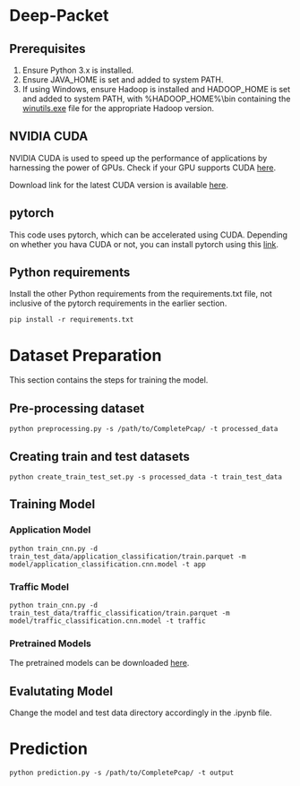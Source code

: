 ﻿# Deep-Packet




## Prerequisites

1. Ensure Python 3.x is installed.
2. Ensure JAVA_HOME is set and added to system PATH.
3. If using Windows, ensure Hadoop is installed and HADOOP_HOME is set and added to system PATH, with %HADOOP_HOME%\bin containing the [winutils.exe](https://github.com/kontext-tech/winutils) file for the appropriate Hadoop version.

## NVIDIA CUDA

NVIDIA CUDA is used to speed up the performance of applications by harnessing the power of GPUs. Check if your GPU supports CUDA [here](https://developer.nvidia.com/cuda-gpus).

Download link for the latest CUDA version is available [here](https://developer.nvidia.com/cuda-downloads).

## pytorch

This code uses pytorch, which can be accelerated using CUDA. Depending on whether you hava CUDA or not, you can install pytorch using this [link](https://pytorch.org/get-started/locally/).

## Python requirements

Install the other Python requirements from the requirements.txt file, not inclusive of the pytorch requirements in the earlier section.

    pip install -r requirements.txt


# Dataset Preparation

This section contains the steps for training the model.

## Pre-processing dataset

    python preprocessing.py -s /path/to/CompletePcap/ -t processed_data

## Creating train and test datasets

    python create_train_test_set.py -s processed_data -t train_test_data

## Training Model
### Application Model
    python train_cnn.py -d train_test_data/application_classification/train.parquet -m model/application_classification.cnn.model -t app
### Traffic Model

    python train_cnn.py -d train_test_data/traffic_classification/train.parquet -m model/traffic_classification.cnn.model -t traffic

### Pretrained Models
The pretrained models can be downloaded [here](https://drive.google.com/drive/folders/1Ctb6pxJlZCYZQepWbLRQ0CR7IiqaMDgO?usp=sharing).

## Evalutating Model
Change the model and test data directory accordingly in the .ipynb file. 

# Prediction

    python prediction.py -s /path/to/CompletePcap/ -t output


